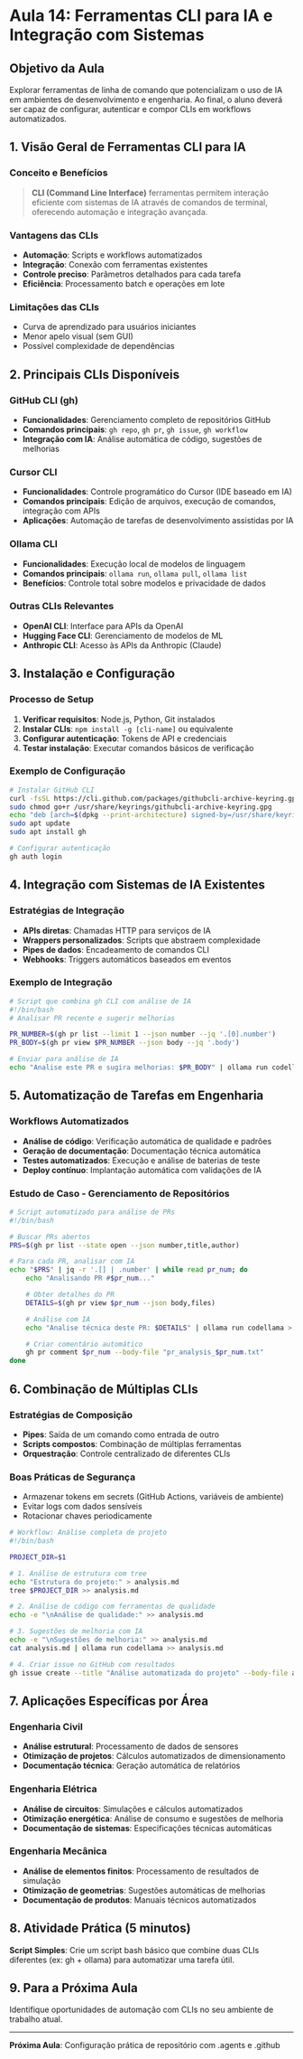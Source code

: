 # Aula 14: Ferramentas CLI para IA e Integração com Sistemas

## Objetivo da Aula
Explorar ferramentas de linha de comando que potencializam o uso de IA em ambientes de desenvolvimento e engenharia. Ao final, o aluno deverá ser capaz de configurar, autenticar e compor CLIs em workflows automatizados.

## 1. Visão Geral de Ferramentas CLI para IA

### Conceito e Benefícios
> **CLI (Command Line Interface)** ferramentas permitem interação eficiente com sistemas de IA através de comandos de terminal, oferecendo automação e integração avançada.

### Vantagens das CLIs
- **Automação**: Scripts e workflows automatizados
- **Integração**: Conexão com ferramentas existentes
- **Controle preciso**: Parâmetros detalhados para cada tarefa
- **Eficiência**: Processamento batch e operações em lote

### Limitações das CLIs
- Curva de aprendizado para usuários iniciantes
- Menor apelo visual (sem GUI)
- Possível complexidade de dependências

## 2. Principais CLIs Disponíveis

### GitHub CLI (gh)
- **Funcionalidades**: Gerenciamento completo de repositórios GitHub
- **Comandos principais**: `gh repo`, `gh pr`, `gh issue`, `gh workflow`
- **Integração com IA**: Análise automática de código, sugestões de melhorias

### Cursor CLI
- **Funcionalidades**: Controle programático do Cursor (IDE baseado em IA)
- **Comandos principais**: Edição de arquivos, execução de comandos, integração com APIs
- **Aplicações**: Automação de tarefas de desenvolvimento assistidas por IA

### Ollama CLI
- **Funcionalidades**: Execução local de modelos de linguagem
- **Comandos principais**: `ollama run`, `ollama pull`, `ollama list`
- **Benefícios**: Controle total sobre modelos e privacidade de dados

### Outras CLIs Relevantes
- **OpenAI CLI**: Interface para APIs da OpenAI
- **Hugging Face CLI**: Gerenciamento de modelos de ML
- **Anthropic CLI**: Acesso às APIs da Anthropic (Claude)

## 3. Instalação e Configuração

### Processo de Setup
1. **Verificar requisitos**: Node.js, Python, Git instalados
2. **Instalar CLIs**: `npm install -g [cli-name]` ou equivalente
3. **Configurar autenticação**: Tokens de API e credenciais
4. **Testar instalação**: Executar comandos básicos de verificação

### Exemplo de Configuração
```bash
# Instalar GitHub CLI
curl -fsSL https://cli.github.com/packages/githubcli-archive-keyring.gpg | sudo dd of=/usr/share/keyrings/githubcli-archive-keyring.gpg
sudo chmod go+r /usr/share/keyrings/githubcli-archive-keyring.gpg
echo "deb [arch=$(dpkg --print-architecture) signed-by=/usr/share/keyrings/githubcli-archive-keyring.gpg] https://cli.github.com/packages stable main" | sudo tee /etc/apt/sources.list.d/github-cli.list > /dev/null
sudo apt update
sudo apt install gh

# Configurar autenticação
gh auth login
```

## 4. Integração com Sistemas de IA Existentes

### Estratégias de Integração
- **APIs diretas**: Chamadas HTTP para serviços de IA
- **Wrappers personalizados**: Scripts que abstraem complexidade
- **Pipes de dados**: Encadeamento de comandos CLI
- **Webhooks**: Triggers automáticos baseados em eventos

### Exemplo de Integração
```bash
# Script que combina gh CLI com análise de IA
#!/bin/bash
# Analisar PR recente e sugerir melhorias

PR_NUMBER=$(gh pr list --limit 1 --json number --jq '.[0].number')
PR_BODY=$(gh pr view $PR_NUMBER --json body --jq '.body')

# Enviar para análise de IA
echo "Analise este PR e sugira melhorias: $PR_BODY" | ollama run codellama
```

## 5. Automatização de Tarefas em Engenharia

### Workflows Automatizados
- **Análise de código**: Verificação automática de qualidade e padrões
- **Geração de documentação**: Documentação técnica automática
- **Testes automatizados**: Execução e análise de baterias de teste
- **Deploy contínuo**: Implantação automática com validações de IA

### Estudo de Caso - Gerenciamento de Repositórios
```bash
# Script automatizado para análise de PRs
#!/bin/bash

# Buscar PRs abertos
PRS=$(gh pr list --state open --json number,title,author)

# Para cada PR, analisar com IA
echo "$PRS" | jq -r '.[] | .number' | while read pr_num; do
    echo "Analisando PR #$pr_num..."

    # Obter detalhes do PR
    DETAILS=$(gh pr view $pr_num --json body,files)

    # Análise com IA
    echo "Analise técnica deste PR: $DETAILS" | ollama run codellama > "pr_analysis_$pr_num.txt"

    # Criar comentário automático
    gh pr comment $pr_num --body-file "pr_analysis_$pr_num.txt"
done
```

## 6. Combinação de Múltiplas CLIs

### Estratégias de Composição
- **Pipes**: Saída de um comando como entrada de outro
- **Scripts compostos**: Combinação de múltiplas ferramentas
- **Orquestração**: Controle centralizado de diferentes CLIs
### Boas Práticas de Segurança
- Armazenar tokens em secrets (GitHub Actions, variáveis de ambiente)
- Evitar logs com dados sensíveis
- Rotacionar chaves periodicamente
```bash
# Workflow: Análise completa de projeto
#!/bin/bash

PROJECT_DIR=$1

# 1. Análise de estrutura com tree
echo "Estrutura do projeto:" > analysis.md
tree $PROJECT_DIR >> analysis.md

# 2. Análise de código com ferramentas de qualidade
echo -e "\nAnálise de qualidade:" >> analysis.md

# 3. Sugestões de melhoria com IA
echo -e "\nSugestões de melhoria:" >> analysis.md
cat analysis.md | ollama run codellama >> analysis.md

# 4. Criar issue no GitHub com resultados
gh issue create --title "Análise automatizada do projeto" --body-file analysis.md
```

## 7. Aplicações Específicas por Área

### Engenharia Civil
- **Análise estrutural**: Processamento de dados de sensores
- **Otimização de projetos**: Cálculos automatizados de dimensionamento
- **Documentação técnica**: Geração automática de relatórios

### Engenharia Elétrica
- **Análise de circuitos**: Simulações e cálculos automatizados
- **Otimização energética**: Análise de consumo e sugestões de melhoria
- **Documentação de sistemas**: Especificações técnicas automáticas

### Engenharia Mecânica
- **Análise de elementos finitos**: Processamento de resultados de simulação
- **Otimização de geometrias**: Sugestões automáticas de melhorias
- **Documentação de produtos**: Manuais técnicos automatizados

## 8. Atividade Prática (5 minutos)
**Script Simples**: Crie um script bash básico que combine duas CLIs diferentes (ex: gh + ollama) para automatizar uma tarefa útil.

## 9. Para a Próxima Aula
Identifique oportunidades de automação com CLIs no seu ambiente de trabalho atual.

---
**Próxima Aula**: Configuração prática de repositório com .agents e .github

